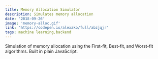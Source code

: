 ```yaml
---
title: Memory Allocation Simulator
description: Simulates memory allocation
date: '2018-09-26'
image: 'memory-alloc.gif'
link: 'https://codepen.io/alexako/full/abzjqjr'
tags: machine learning,backend
---
```


Simulation of memory allocation using the First-fit, Best-fit, and Worst-fit algorithms. Built in plain JavaScript.
